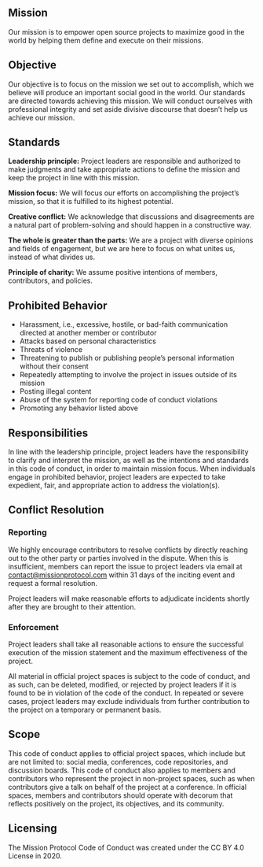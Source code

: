 ## Mission

Our mission is to empower open source projects to maximize good in the world by helping them define and execute on their missions.

## Objective

Our objective is to focus on the mission we set out to accomplish, which we believe will produce an important social good in the world. Our standards are directed towards achieving this mission. We will conduct ourselves with professional integrity and set aside divisive discourse that doesn’t help us achieve our mission.

## Standards

**Leadership principle:** Project leaders are responsible and authorized to make judgments and take appropriate actions to define the mission and keep the project in line with this mission.

**Mission focus:** We will focus our efforts on accomplishing the project’s mission, so that it is fulfilled to its highest potential.

**Creative conflict:** We acknowledge that discussions and disagreements are a natural part of problem-solving and should happen in a constructive way.

**The whole is greater than the parts:** We are a project with diverse opinions and fields of engagement, but we are here to focus on what unites us, instead of what divides us.

**Principle of charity:** We assume positive intentions of members, contributors, and policies.

## Prohibited Behavior

* Harassment, i.e., excessive, hostile, or bad-faith communication directed at another member or contributor
* Attacks based on personal characteristics 
* Threats of violence
* Threatening to publish or publishing people’s personal information without their consent
* Repeatedly attempting to involve the project in issues outside of its mission
* Posting illegal content
* Abuse of the system for reporting code of conduct violations 
* Promoting any behavior listed above

## Responsibilities

In line with the leadership principle, project leaders have the responsibility to clarify and interpret the mission, as well as the intentions and standards in this code of conduct, in order to maintain mission focus. When individuals engage in prohibited behavior, project leaders are expected to take expedient, fair, and appropriate action to address the violation(s).

## Conflict Resolution

### Reporting

We highly encourage contributors to resolve conflicts by directly reaching out to the other party or parties involved in the dispute. When this is insufficient, members can report the issue to project leaders via email at contact@missionprotocol.com within 31 days of the inciting event and request a formal resolution.

Project leaders will make reasonable efforts to adjudicate incidents shortly after they are brought to their attention.

### Enforcement

Project leaders shall take all reasonable actions to ensure the successful execution of the mission statement and the maximum effectiveness of the project.

All material in official project spaces is subject to the code of conduct, and as such, can be deleted, modified, or rejected by project leaders if it is found to be in violation of the code of the conduct. In repeated or severe cases, project leaders may exclude individuals from further contribution to the project on a temporary or permanent basis.

## Scope
This code of conduct applies to official project spaces, which include but are not limited to: social media, conferences, code repositories, and discussion boards. This code of conduct also applies to members and contributors who represent the project in non-project spaces, such as when contributors give a talk on behalf of the project at a conference. In official spaces, members and contributors should operate with decorum that reflects positively on the project, its objectives, and its community.

## Licensing

The Mission Protocol Code of Conduct was created under the CC BY 4.0 License in 2020.
